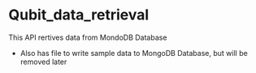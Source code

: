 # Qubit_data_retrieval
This API rertives data from MondoDB Database
- Also has file to write sample data to MongoDB Database, but will be removed later

